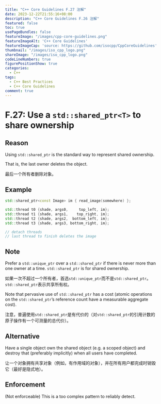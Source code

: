 ```yaml
---
title: "C++ Core Guidelines F.27 注解"
date: 2023-12-22T21:55:16+08:00
description: "C++ Core Guidelines F.26 注解"
featured: false
toc: true
usePageBundles: false
featureImage: "/images/cpp-core-guidelines.png"
featureImageAlt: 'C++ Core Guidelines'
featureImageCap: 'source: https://github.com/isocpp/CppCoreGuidelines'
thumbnail: "/images/iso_cpp_logo.png"
shareImage: "/images/iso_cpp_logo.png"
codeLineNumbers: true
figurePositionShow: true
categories:
  - C++
tags:
  - C++ Best Practices
  - C++ Core Guidelines
comment: true
---
```


# F.27: Use a `std::shared_ptr<T>` to share ownership

## Reason

Using `std::shared_ptr` is the standard way to represent shared ownership.

That is, the last owner deletes the object.

最后一个所有者删除对象。

## Example

```c++
std::shared_ptr<const Image> im { read_image(somewhere) };

std::thread t0 {shade, args0,     top_left, im};
std::thread t1 {shade, args1,    top_right, im};
std::thread t2 {shade, args2,  bottom_left, im};
std::thread t3 {shade, args3, bottom_right, im};

// detach threads
// last thread to finish deletes the image
```

## Note

Prefer a `std::unique_ptr` over a `std::shared_ptr` if there is never more than one owner at a time. `std::shared_ptr` is for shared ownership.

如果一次不超过一个所有者，首选`std::unique_ptr`而不是`std::shared_ptr`。`std::shared_ptr`表示共享所有权。

Note that pervasive use of `std::shared_ptr` has a cost (atomic operations on the `std::shared_ptr`’s reference count have a measurable aggregate cost).

注意，普遍使用`std::shared_ptr`是有代价的（对`std::shared_ptr`的引用计数的原子操作有一个可测量的总代价）。

## Alternative

Have a single object own the shared object (e.g. a scoped object) and destroy that (preferably implicitly) when all users have completed.

让一个对象拥有共享对象（例如，有作用域的对象），并在所有用户都完成时销毁它（最好是隐式地）。

## Enforcement

(Not enforceable) This is a too complex pattern to reliably detect.
